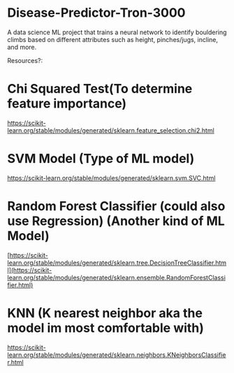 # Disease-Predictor-Tron-3000
A data science ML project that trains a neural network to identify bouldering climbs based on different attributes such as height, pinches/jugs, incline, and more.

Resources?:

# Chi Squared Test(To determine feature importance)
https://scikit-learn.org/stable/modules/generated/sklearn.feature_selection.chi2.html

# SVM Model (Type of ML model)
https://scikit-learn.org/stable/modules/generated/sklearn.svm.SVC.html

# Random Forest Classifier (could also use Regression) (Another kind of ML Model)
[https://scikit-learn.org/stable/modules/generated/sklearn.tree.DecisionTreeClassifier.html](https://scikit-learn.org/stable/modules/generated/sklearn.ensemble.RandomForestClassifier.html)

# KNN (K nearest neighbor aka the model im most comfortable with)
https://scikit-learn.org/stable/modules/generated/sklearn.neighbors.KNeighborsClassifier.html

